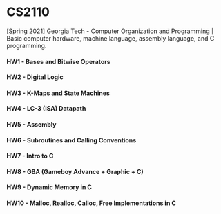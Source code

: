 # CS2110
[Spring 2021] Georgia Tech - Computer Organization and Programming | Basic computer hardware, machine language, assembly language, and C programming. 

#### **HW1** - Bases and Bitwise Operators  

#### **HW2** - Digital Logic  

#### **HW3** - K-Maps and State Machines  

#### **HW4** - LC-3 (ISA) Datapath  

#### **HW5** - Assembly  

#### **HW6** - Subroutines and Calling Conventions  

#### **HW7** - Intro to C  

#### **HW8** - GBA (Gameboy Advance + Graphic + C)  

#### **HW9** - Dynamic Memory in C  

#### **HW10** - Malloc, Realloc, Calloc, Free Implementations in C  
